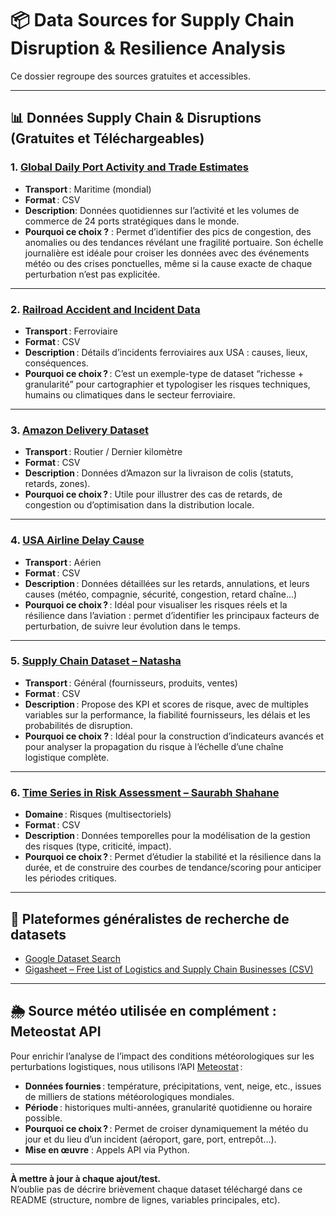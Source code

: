 # 📦 Data Sources for Supply Chain Disruption & Resilience Analysis

Ce dossier regroupe des sources gratuites et accessibles.

---

## 📊 Données Supply Chain & Disruptions (Gratuites et Téléchargeables)

### 1. [Global Daily Port Activity and Trade Estimates](https://www.kaggle.com/datasets/arunvithyasegar/daily-port-activity-data-and-trade-estimates)
- **Transport** : Maritime (mondial)
- **Format** : CSV
- **Description**: Données quotidiennes sur l’activité et les volumes de commerce de 24 ports stratégiques dans le monde.
- **Pourquoi ce choix ?** : Permet d’identifier des pics de congestion, des anomalies ou des tendances révélant une fragilité portuaire. Son échelle journalière est idéale pour croiser les données avec des événements météo ou des crises ponctuelles, même si la cause exacte de chaque perturbation n’est pas explicitée.

---

### 2. [Railroad Accident and Incident Data](https://www.kaggle.com/datasets/chrico03/railroad-accident-and-incident-data)
- **Transport** : Ferroviaire
- **Format** : CSV
- **Description** : Détails d’incidents ferroviaires aux USA : causes, lieux, conséquences.
- **Pourquoi ce choix ?** : C’est un exemple-type de dataset “richesse + granularité” pour cartographier et typologiser les risques techniques, humains ou climatiques dans le secteur ferroviaire.

---

### 3. [Amazon Delivery Dataset](https://www.kaggle.com/datasets/sujalsuthar/amazon-delivery-dataset)
- **Transport** : Routier / Dernier kilomètre
- **Format** : CSV
- **Description** : Données d’Amazon sur la livraison de colis (statuts, retards, zones).
- **Pourquoi ce choix ?** : Utile pour illustrer des cas de retards, de congestion ou d’optimisation dans la distribution locale.

---

### 4. [USA Airline Delay Cause](https://www.kaggle.com/datasets/ryanjt/airline-delay-cause)
- **Transport** : Aérien
- **Format** : CSV
- **Description** : Données détaillées sur les retards, annulations, et leurs causes (météo, compagnie, sécurité, congestion, retard chaîne…)
- **Pourquoi ce choix ?** : Idéal pour visualiser les risques réels et la résilience dans l’aviation : permet d’identifier les principaux facteurs de perturbation, de suivre leur évolution dans le temps.

---

### 5. [Supply Chain Dataset – Natasha](https://www.kaggle.com/datasets/natasha0786/supply-chain-dataset/data)
- **Transport** : Général (fournisseurs, produits, ventes)
- **Format** : CSV
- **Description** : Propose des KPI et scores de risque, avec de multiples variables sur la performance, la fiabilité fournisseurs, les délais et les probabilités de disruption.
- **Pourquoi ce choix ?** :  Idéal pour la construction d’indicateurs avancés et pour analyser la propagation du risque à l’échelle d’une chaîne logistique complète.

---

### 6. [Time Series in Risk Assessment – Saurabh Shahane](https://www.kaggle.com/datasets/saurabhshahane/time-series-in-risk-assessment/data)
- **Domaine** : Risques (multisectoriels)
- **Format** : CSV
- **Description** : Données temporelles pour la modélisation de la gestion des risques (type, criticité, impact).
- **Pourquoi ce choix ?** : Permet d’étudier la stabilité et la résilience dans la durée, et de construire des courbes de tendance/scoring pour anticiper les périodes critiques.

---

## 🔎 Plateformes généralistes de recherche de datasets
- [Google Dataset Search](https://datasetsearch.research.google.com/)
- [Gigasheet – Free List of Logistics and Supply Chain Businesses (CSV)](https://www.gigasheet.com/sample-data/free-list-of-logistics-and-supply-chain-businessescsv)

---
## 🌦️ Source météo utilisée en complément : Meteostat API

Pour enrichir l’analyse de l’impact des conditions météorologiques sur les perturbations logistiques, nous utilisons l’API [Meteostat](https://meteostat.net/en/) :

- **Données fournies** : température, précipitations, vent, neige, etc., issues de milliers de stations météorologiques mondiales.
- **Période** : historiques multi-années, granularité quotidienne ou horaire possible.
- **Pourquoi ce choix ?** : Permet de croiser dynamiquement la météo du jour et du lieu d’un incident (aéroport, gare, port, entrepôt…).
- **Mise en œuvre** : Appels API via Python.

---
**À mettre à jour à chaque ajout/test.**  
N’oublie pas de décrire brièvement chaque dataset téléchargé dans ce README (structure, nombre de lignes, variables principales, etc).